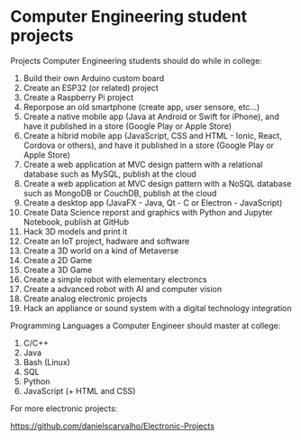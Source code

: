 # Computer Engineering student projects

Projects Computer Engineering students should do while in college:

1. Build their own Arduino custom board
2. Create an ESP32 (or related) project
3. Create a Raspberry Pi project
4. Reporpose an old smartphone (create app, user sensore, etc...)
5. Create a native mobile app (Java at Android or Swift for iPhone), and have it published in a store (Google Play or Apple Store)
6. Create a híbrid mobile app (JavaScript, CSS and HTML - Ionic, React, Cordova or others), and have it published in a store (Google Play or Apple Store)
7. Create a web application at MVC design pattern with a relational database such as MySQL, publish at the cloud
8. Create a web application at MVC design pattern with a NoSQL database such as MongoDB or CouchDB, publish at the cloud
9. Create a desktop app (JavaFX - Java, Qt - C or Electron - JavaScript)
10. Create Data Science reporst and graphics with Python and Jupyter Notebook, publish at GitHub
11. Hack 3D models and print it
12. Create an IoT project, hadware and software
13. Create a 3D world on a kind of Metaverse
14. Create a 2D Game
15. Create a 3D Game
16. Create a simple robot with elementary electroncs
17. Create a advanced robot with AI and computer vision
18. Create analog electronic projects
19. Hack an appliance or sound system with a digital technology integration

Programming Languages a Computer Engineer should master at college:

1. C/C++
2. Java
3. Bash (Linux)
4. SQL
5. Python
6. JavaScript (+ HTML and CSS)

For more electronic projects:

https://github.com/danielscarvalho/Electronic-Projects
